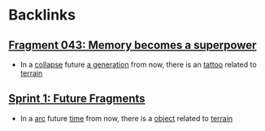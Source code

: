 
# Backlinks
## [Fragment 043: Memory becomes a superpower](<Fragment 043: Memory becomes a superpower.md>)
- In a [collapse](<collapse.md>) future [a generation](<a generation.md>) from now, there is an [tattoo](<tattoo.md>) related to [terrain](<terrain.md>)

## [Sprint 1: Future Fragments](<Sprint 1: Future Fragments.md>)
- In a [arc](<arc.md>) future [time](<time.md>) from now, there is a [object](<object.md>) related to [terrain](<terrain.md>)

